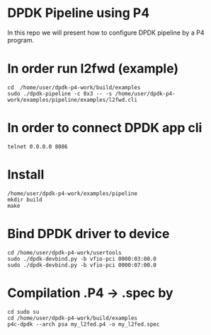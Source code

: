 # DPDK Pipeline using P4
In this repo we will present how to configure DPDK pipeline by a P4 program.
# In order run l2fwd (example)

```sudo su
cd  /home/user/dpdk-p4-work/build/examples
sudo ./dpdk-pipeline -c 0x3 -- -s /home/user/dpdk-p4-work/examples/pipeline/examples/l2fwd.cli
```

# In order to connect DPDK app cli 
```
telnet 0.0.0.0 8086
```

# Install

```cd /home/user/dpdk-p4-work/examples/pipeline/examples
/home/user/dpdk-p4-work/examples/pipeline
mkdir build
make
```

# Bind DPDK driver to device
```
cd /home/user/dpdk-p4-work/usertools
sudo ./dpdk-devbind.py -b vfio-pci 0000:03:00.0
sudo ./dpdk-devbind.py -b vfio-pci 0000:07:00.0
```
 

# Compilation .P4 -> .spec by
```
cd sudo su
cd /home/user/dpdk-p4-work/build/examples
p4c-dpdk --arch psa my_l2fed.p4 -o my_l2fed.spec 
```

